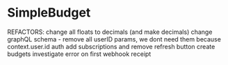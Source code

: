 # SimpleBudget

REFACTORS:
change all floats to decimals (and make decimals)
change graphQL schema - remove all userID params, we dont need them because context.user.id auth 
add subscriptions and remove refresh button
create budgets 
investigate error on first webhook receipt

